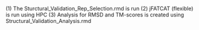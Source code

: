 (1) The Sturctural_Validation_Rep_Selection.rmd is run
(2) jFATCAT (flexible) is run using HPC
(3) Analysis for RMSD and TM-scores is created using Structural_Validation_Analysis.rmd 